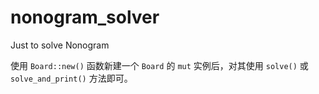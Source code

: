 # nonogram_solver
Just to solve Nonogram

使用 `Board::new()` 函数新建一个 `Board` 的 `mut` 实例后，对其使用 `solve()` 或 `solve_and_print()` 方法即可。 
